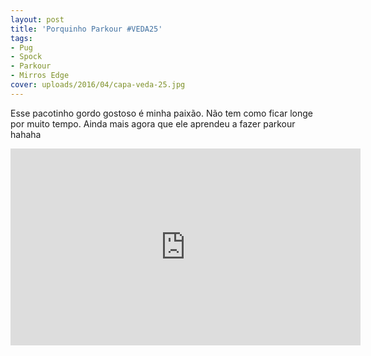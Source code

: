 ```yaml
---
layout: post
title: 'Porquinho Parkour #VEDA25'
tags:
- Pug
- Spock
- Parkour
- Mirros Edge
cover: uploads/2016/04/capa-veda-25.jpg
---
```


Esse pacotinho gordo gostoso &eacute; minha paix&atilde;o. N&atilde;o tem como ficar longe por muito tempo. Ainda mais agora que ele aprendeu a fazer parkour hahaha

<iframe width="560" height="315" src="https://www.youtube.com/embed/lxscwpnTLFQ" frameborder="0" allowfullscreen></iframe>

